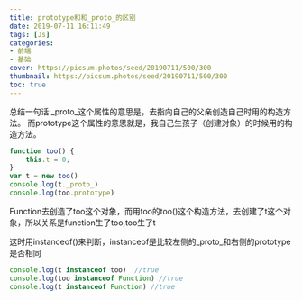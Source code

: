 ```yaml
---
title: prototype和和_proto_的区别
date: 2019-07-11 16:11:49
tags: [Js]
categories: 
- 前端
- 基础
cover: https://picsum.photos/seed/20190711/500/300
thumbnail: https://picsum.photos/seed/20190711/500/300
toc: true
---
```



总结一句话:_proto_这个属性的意思是，去指向自己的父亲创造自己时用的构造方法。
而prototype这个属性的意思就是，我自己生孩子（创建对象）的时候用的构造方法。

```js
function too() {
    this.t = 0;  
}
var t = new too()
console.log(t._proto_)
console.log(too.prototype)
```

Function去创造了too这个对象，而用too的too()这个构造方法，去创建了t这个对象，所以关系是function生了too,too生了t

这时用instanceof()来判断，instanceof是比较左侧的_proto_和右侧的prototype是否相同

```js
console.log(t instanceof too)  //true
console.log(too instanceof Function) //true
console.log(t instanceof Function) //true
```